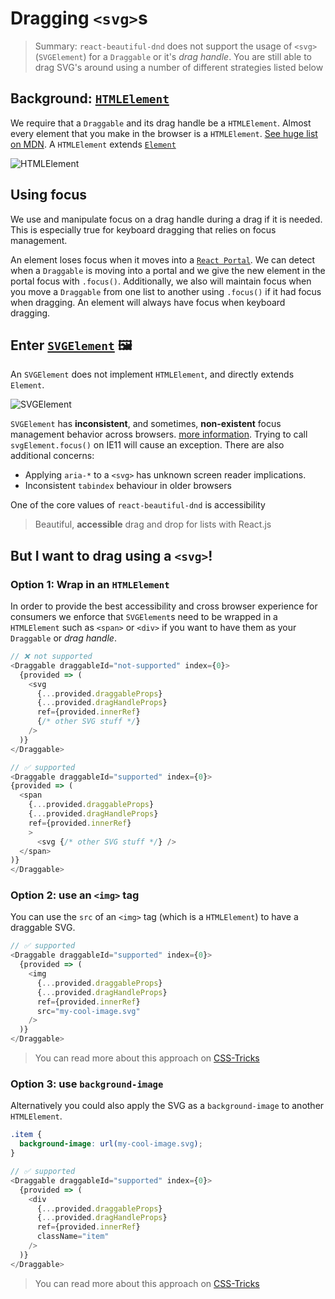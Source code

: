 # Dragging `<svg>`s

> Summary: `react-beautiful-dnd` does not support the usage of `<svg>` (`SVGElement`) for a `Draggable` or it's _drag handle_. You are still able to drag SVG's around using a number of different strategies listed below

## Background: [`HTMLElement`](https://developer.mozilla.org/en-US/docs/Web/API/HTMLElement)

We require that a `Draggable` and its drag handle be a `HTMLElement`. Almost every element that you make in the browser is a `HTMLElement`. [See huge list on MDN](https://developer.mozilla.org/en-US/docs/Web/HTML/Element). A `HTMLElement` extends [`Element`](https://developer.mozilla.org/en-US/docs/Web/API/Element)

![HTMLElement](https://user-images.githubusercontent.com/2182637/42302315-9150d4e0-805d-11e8-8345-71bc32135203.png)

## Using focus

We use and manipulate focus on a drag handle during a drag if it is needed. This is especially true for keyboard dragging that relies on focus management.

An element loses focus when it moves into a [`React Portal`](https://reactjs.org/docs/portals.html). We can detect when a `Draggable` is moving into a portal and we give the new element in the portal focus with `.focus()`. Additionally, we also will maintain focus when you move a `Draggable` from one list to another using `.focus()` if it had focus when dragging. An element will always have focus when keyboard dragging.

## Enter [`SVGElement`](https://developer.mozilla.org/en-US/docs/Web/API/SVGElement) 🖼

An `SVGElement` does not implement `HTMLElement`, and directly extends `Element`.

![SVGElement](https://user-images.githubusercontent.com/2182637/42304424-8360143e-8069-11e8-9693-64f5e9763315.png)

`SVGElement` has **inconsistent**, and sometimes, **non-existent** focus management behavior across browsers. [more information](https://allyjs.io/tutorials/focusing-in-svg.html). Trying to call `svgElement.focus()` on IE11 will cause an exception. There are also additional concerns:

- Applying `aria-*` to a `<svg>` has unknown screen reader implications.
- Inconsistent `tabindex` behaviour in older browsers

One of the core values of `react-beautiful-dnd` is accessibility

> Beautiful, **accessible** drag and drop for lists with React.js

## But I want to drag using a `<svg>`!

### Option 1: Wrap in an `HTMLElement`

In order to provide the best accessibility and cross browser experience for consumers we enforce that `SVGElement`s need to be wrapped in a `HTMLElement` such as `<span>` or `<div>` if you want to have them as your `Draggable` or _drag handle_.

```js
// ❌ not supported
<Draggable draggableId="not-supported" index={0}>
  {provided => (
    <svg
      {...provided.draggableProps}
      {...provided.dragHandleProps}
      ref={provided.innerRef}
      {/* other SVG stuff */}
    />
  )}
</Draggable>
```

```js
// ✅ supported
<Draggable draggableId="supported" index={0}>
{provided => (
  <span
    {...provided.draggableProps}
    {...provided.dragHandleProps}
    ref={provided.innerRef}
    >
      <svg {/* other SVG stuff */} />
  </span>
)}
</Draggable>
```

### Option 2: use an `<img>` tag

You can use the `src` of an `<img>` tag (which is a `HTMLElement`) to have a draggable SVG.

```js
// ✅ supported
<Draggable draggableId="supported" index={0}>
  {provided => (
    <img
      {...provided.draggableProps}
      {...provided.dragHandleProps}
      ref={provided.innerRef}
      src="my-cool-image.svg"
    />
  )}
</Draggable>
```

> You can read more about this approach on [CSS-Tricks](https://css-tricks.com/using-svg/)

### Option 3: use `background-image`

Alternatively you could also apply the SVG as a `background-image` to another `HTMLElement`.

```css
.item {
  background-image: url(my-cool-image.svg);
}
```

```js
// ✅ supported
<Draggable draggableId="supported" index={0}>
  {provided => (
    <div
      {...provided.draggableProps}
      {...provided.dragHandleProps}
      ref={provided.innerRef}
      className="item"
    />
  )}
</Draggable>
```

> You can read more about this approach on [CSS-Tricks](https://css-tricks.com/using-svg/)
